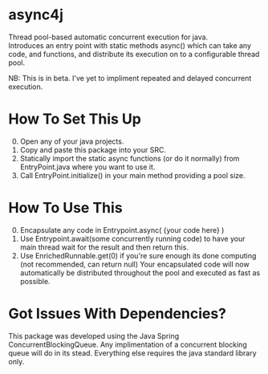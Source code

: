 # async4j
Thread pool-based automatic concurrent execution for java.  
Introduces an entry point with static methods async() which can take any code, and functions, and distribute its execution on to a configurable thread pool.

NB: This is in beta. I've yet to impliment repeated and delayed concurrent execution.

# How To Set This Up
0. Open any of your java projects. 
1. Copy and paste this package into your SRC. 
2. Statically import the static async functions (or do it normally) from EntryPoint.java where you want to use it.
3. Call EntryPoint.initialize() in your main method providing a pool size. 

# How To Use This
0. Encapsulate any code in Entrypoint.async( {your code here} )
1. Use Entrypoint.await(some concurrently running code) to have your main thread wait for the result and then return this.
2. Use EnrichedRunnable.get(0) if you're sure enough its done computing (not recommended, can return null)
Your encapsulated code will now automatically be distributed throughout the pool and executed as fast as possible.

# Got Issues With Dependencies?
This package was developed using the Java Spring ConcurrentBlockingQueue. Any implimentation of a concurrent blocking queue will do in its stead. 
Everything else requires the java standard library only.
